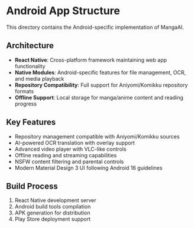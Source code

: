 # Android App Structure

This directory contains the Android-specific implementation of MangaAI.

## Architecture

- **React Native**: Cross-platform framework maintaining web app functionality
- **Native Modules**: Android-specific features for file management, OCR, and media playback
- **Repository Compatibility**: Full support for Aniyomi/Komikku repository formats
- **Offline Support**: Local storage for manga/anime content and reading progress

## Key Features

- Repository management compatible with Aniyomi/Komikku sources
- AI-powered OCR translation with overlay support
- Advanced video player with VLC-like controls
- Offline reading and streaming capabilities
- NSFW content filtering and parental controls
- Modern Material Design 3 UI following Android 16 guidelines

## Build Process

1. React Native development server
2. Android build tools compilation
3. APK generation for distribution
4. Play Store deployment support
